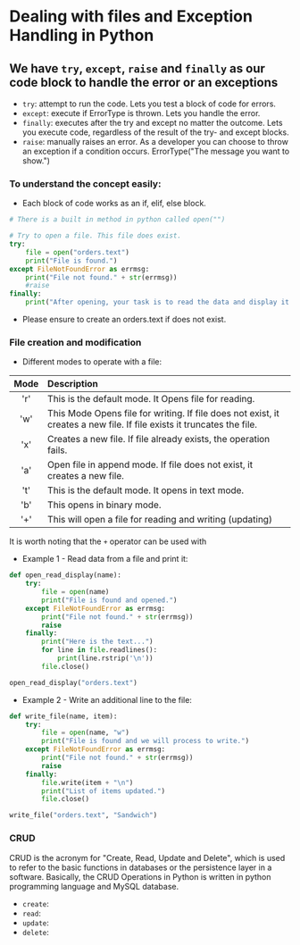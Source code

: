 # Dealing with files and Exception Handling in Python

## We have `try`, `except`, `raise` and `finally` as our code block to handle the error or an exceptions
- `try`: attempt to run the code. Lets you test a block of code for errors.
- `except`: execute if ErrorType is thrown. Lets you handle the error.
- `finally`: executes after the try and except no matter the outcome. Lets you execute code, regardless of the result of the try- and except blocks.
- `raise`: manually raises an error. As a developer you can choose to throw an exception if a condition occurs. ErrorType("The message you want to show.")

### To understand the concept easily:
- Each block of code works as an if, elif, else block.
````python
# There is a built in method in python called open("")

# Try to open a file. This file does exist.
try:
    file = open("orders.text")
    print("File is found.")
except FileNotFoundError as errmsg:
    print("File not found." + str(errmsg))
    #raise
finally:
    print("After opening, your task is to read the data and display it as a list.")
````
- Please ensure to create an orders.text if does not exist.
  
### File creation and modification
- Different modes to operate with a file:

| Mode |Description|
| :----: |:---- |
|'r' |This is the default mode. It Opens file for reading. |
|'w' |This Mode Opens file for writing. If file does not exist, it creates a new file. If file exists it truncates the file.|
|'x' |Creates a new file. If file already exists, the operation fails.|
|'a' |Open file in append mode. If file does not exist, it creates a new file.|
|'t' |This is the default mode. It opens in text mode.|
|'b' |This opens in binary mode.
|'+' |This will open a file for reading and writing (updating)|

It is worth noting that the `+` operator can be used with

- Example 1 - Read data from a file and print it:
````python
def open_read_display(name):
    try:
        file = open(name)
        print("File is found and opened.")
    except FileNotFoundError as errmsg:
        print("File not found." + str(errmsg))
        raise
    finally:
        print("Here is the text...")
        for line in file.readlines():
            print(line.rstrip('\n'))
        file.close()

open_read_display("orders.text")
````
- Example 2 - Write an additional line to the file:
````python
def write_file(name, item):
    try:
        file = open(name, "w")
        print("File is found and we will process to write.")
    except FileNotFoundError as errmsg:
        print("File not found." + str(errmsg))
        raise
    finally:
        file.write(item + "\n")
        print("List of items updated.")
        file.close()

write_file("orders.text", "Sandwich")
````
### CRUD

CRUD is the acronym for "Create, Read, Update and Delete", which is used to refer to the basic functions in databases or the persistence layer in a software. Basically, the CRUD Operations in Python is written in python programming language and MySQL database.

- `create`: 
- `read`:
- `update`:
- `delete`:
